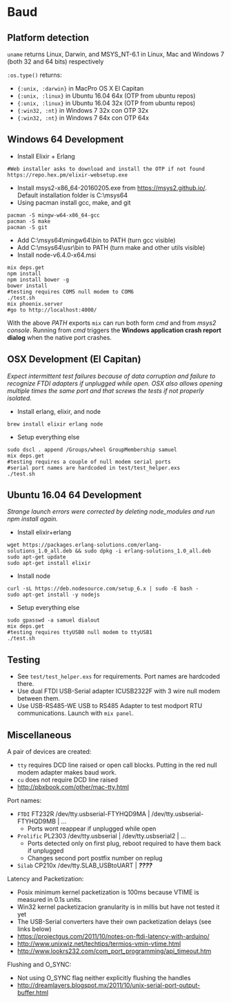 # Baud

## Platform detection

`uname` returns Linux, Darwin, and MSYS_NT-6.1
in Linux, Mac and Windows 7 (both 32 and 64 bits) respectively

`:os.type()` returns:

- `{:unix, :darwin}` in MacPro OS X El Capitan
- `{:unix, :linux}` in Ubuntu 16.04 64x (OTP from ubuntu repos)
- `{:unix, :linux}` in Ubuntu 16.04 32x (OTP from ubuntu repos)
- `{:win32, :nt}` in Windows 7 32x con OTP 32x
- `{:win32, :nt}` in Windows 7 64x con OTP 64x

## Windows 64 Development

- Install Elixir + Erlang
```shell
#Web installer asks to download and install the OTP if not found
https://repo.hex.pm/elixir-websetup.exe
```
- Install msys2-x86_64-20160205.exe from https://msys2.github.io/. Default installation folder is C:\msys64
- Using pacman install gcc, make, and git
```shell
pacman -S mingw-w64-x86_64-gcc
pacman -S make
pacman -S git
```
- Add C:\msys64\mingw64\bin to PATH (turn gcc visible)
- Add C:\msys64\usr\bin to PATH (turn make and other utils visible)
- Install node-v6.4.0-x64.msi
```shell
mix deps.get
npm install
npm install bower -g
bower install
#testing requires COM5 null modem to COM6
./test.sh
mix phoenix.server
#go to http://localhost:4000/
```

With the above *PATH* exports `mix` can run both form *cmd* and from *msys2 console*. Running from *cmd* triggers the **Windows application crash report dialog** when the native port crashes.

## OSX Development (El Capitan)

*Expect intermittent test failures because of data corruption and failure to recognize FTDI adapters if unplugged while open. OSX also allows opening multiple times the same port and that screws the tests if not properly isolated.*

- Install erlang, elixir, and node
```shell
brew install elixir erlang node
```
- Setup everything else
```shell
sudo dscl . append /Groups/wheel GroupMembership samuel
mix deps.get
#testing requires a couple of null modem serial ports
#serial port names are hardcoded in test/test_helper.exs
./test.sh
```

## Ubuntu 16.04 64 Development

*Strange launch errors were corrected by deleting node_modules and run npm install again.*

- Install elixir+erlang
```shell
wget https://packages.erlang-solutions.com/erlang-solutions_1.0_all.deb && sudo dpkg -i erlang-solutions_1.0_all.deb
sudo apt-get update
sudo apt-get install elixir
```
- Install node
```shell
curl -sL https://deb.nodesource.com/setup_6.x | sudo -E bash -
sudo apt-get install -y nodejs
```
- Setup everything else
```shell
sudo gpasswd -a samuel dialout
mix deps.get
#testing requires ttyUSB0 null modem to ttyUSB1
./test.sh
```

## Testing

- See `test/test_helper.exs` for requirements. Port names are hardcoded there.
- Use dual FTDI USB-Serial adapter ICUSB2322F with 3 wire null modem between them.
- Use USB-RS485-WE USB to RS485 Adapter to test modport RTU communications. Launch with `mix panel`.

## Miscellaneous

A pair of devices are created:
  - `tty` requires DCD line raised or open call blocks.
  Putting in the red null modem adapter makes baud work.
  - `cu` does not require DCD line raised
  - http://pbxbook.com/other/mac-tty.html

Port names:
- `FTDI` FT232R /dev/tty.usbserial-FTYHQD9MA | /dev/tty.usbserial-FTYHQD9MB | ...
  - Ports wont reappear if unplugged while open
- `Prolific` PL2303 /dev/tty.usbserial | /dev/tty.usbserial2 | ...
  - Ports detected only on first plug, reboot required to have them back if unplugged
  - Changes second port postfix number on replug
- `Silab` CP210x /dev/tty.SLAB_USBtoUART | ***????***

Latency and Packetization:
- Posix minimum kernel packetization is 100ms because VTIME is measured in 0.1s units.
- Win32 kernel packetizacion granularity is in millis but have not tested it yet
- The USB-Serial converters have their own packetization delays (see links below)
- https://projectgus.com/2011/10/notes-on-ftdi-latency-with-arduino/
- http://www.unixwiz.net/techtips/termios-vmin-vtime.html
- http://www.lookrs232.com/com_port_programming/api_timeout.htm

Flushing and O_SYNC:
- Not using O_SYNC flag neither explicitly flushing the handles
- http://dreamlayers.blogspot.mx/2011/10/unix-serial-port-output-buffer.html
